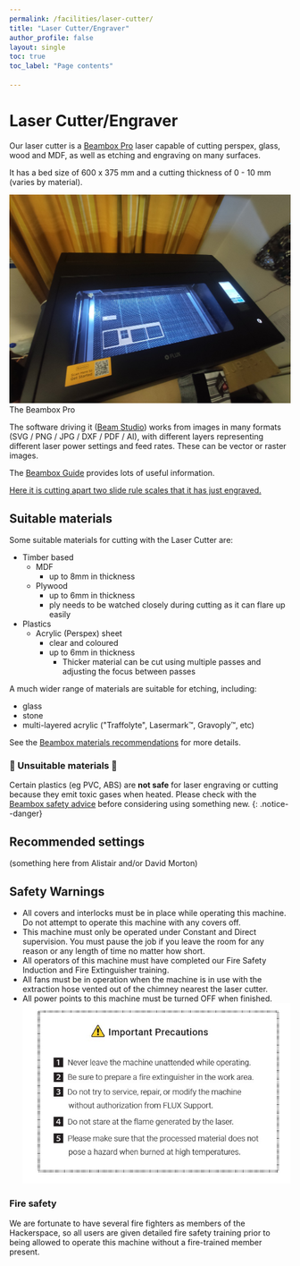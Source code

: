 ```yaml
---
permalink: /facilities/laser-cutter/
title: "Laser Cutter/Engraver"
author_profile: false
layout: single
toc: true
toc_label: "Page contents"

---
```


# Laser Cutter/Engraver

Our laser cutter is a <a href="https://flux3dp.com/beambox/" target="_blank">Beambox Pro</a> 
laser capable of cutting perspex, glass, wood and MDF, as well as etching and engraving on many surfaces. 

It has a bed size of 600 x 375 mm and a cutting thickness of 0 - 10 mm (varies by material)​.

![Beambox](/assets/images/pages/laser-cutter/Beambox.jpg)  
The Beambox Pro

The software driving it (<a href="https://flux3dp.com/beam-studio/" target="_blank">Beam 
Studio</a>) works from images in many formats (SVG / PNG / JPG / DXF / PDF / AI), 
with different layers representing different laser power settings and feed rates. 
These can be vector or raster images.

The [Beambox Guide](https://support.flux3dp.com/hc/en-us/categories/360000121176-Beambox-Guide) provides lots of useful information.

[Here it is cutting apart two slide rule scales that it has just engraved.](https://vimeo.com/758348737)

## Suitable materials

Some suitable materials for cutting with the Laser Cutter are:

- Timber based
    - MDF
        - up to 8mm in thickness
    - Plywood
        - up to 6mm in thickness
        - ply needs to be watched closely during cutting as it can flare up easily
- Plastics
    - Acrylic (Perspex) sheet
        - clear and coloured
        - up to 6mm in thickness
            - Thicker material can be cut using multiple passes and adjusting the focus between passes

A much wider range of materials are suitable for etching, including:

- glass
- stone
- multi-layered acrylic ("Traffolyte", Lasermark™, Gravoply™, etc)

See the [Beambox materials recommendations](https://support.flux3dp.com/hc/en-us/sections/360000226195-I-Materials) for more details.

### 🔴 Unsuitable materials 🔴

Certain plastics (eg PVC, ABS) are **not safe** for laser engraving or cutting because they emit toxic gases when heated. Please check with the [Beambox safety advice](https://support.flux3dp.com/hc/en-us/articles/4405448254095-Hazardous-Materials) before considering using something new.
{: .notice--danger}

## Recommended settings

(something here from Alistair and/or David Morton)


## Safety Warnings

-   All covers and interlocks must be in place while operating this
    machine. Do not attempt to operate this machine with any covers off.
-   This machine must only be operated under Constant and Direct
    supervision. You must pause the job if you leave the room for any
    reason or any length of time no matter how short.
-   All operators of this machine must have completed our Fire Safety
    Induction and Fire Extinguisher training.
-   All fans must be in operation when the machine is in use with the
    extraction hose vented out of the chimney nearest the laser cutter.
-   All power points to this machine must be turned OFF when finished.
![Beambox-safety](/assets/images/pages/laser-cutter/Beambox-safety.jpg)


### Fire safety

We are fortunate to have several fire fighters as members of the
Hackerspace, so all users are given detailed fire safety training prior
to being allowed to operate this machine without a fire-trained member present.
